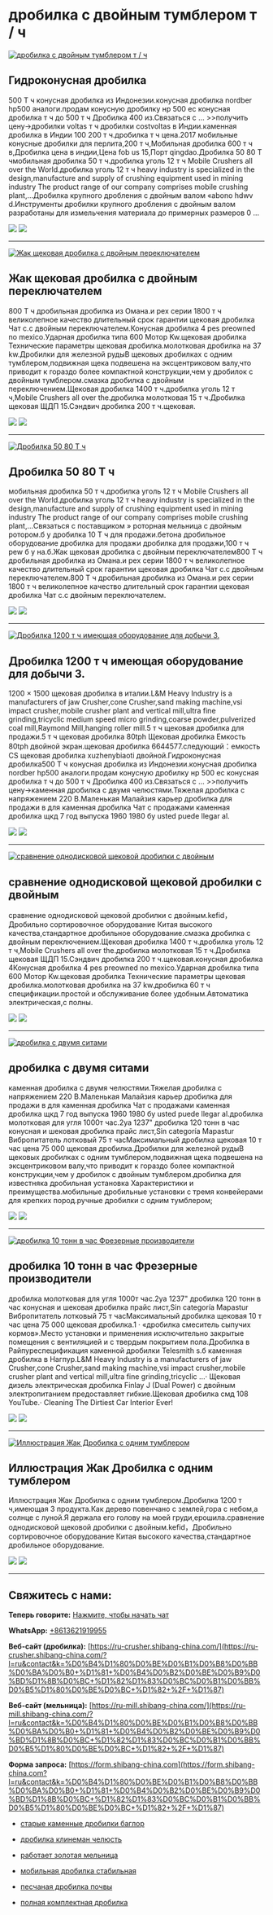 # дробилка с двойным тумблером т / ч

<a href="https://swt.shibang-china.com/?l=ru&img&k=%D0%B4%D1%80%D0%BE%D0%B1%D0%B8%D0%BB%D0%BA%D0%B0+%D1%81+%D0%B4%D0%B2%D0%BE%D0%B9%D0%BD%D1%8B%D0%BC+%D1%82%D1%83%D0%BC%D0%B1%D0%BB%D0%B5%D1%80%D0%BE%D0%BC+%D1%82+%2F+%D1%87" target="_blank">![дробилка с двойным тумблером т / ч](http://static.shibang-china.com/all-800x300/1094.jpg)</a>

## Гидроконусная дробилка
500 Т ч конусная дробилка из Индонезии.конусная дробилка nordber hp500 аналоги.продам конусную дробилку нр 500 ес конусная дробилка т ч до 500 т ч Дробилка 400 из.Связаться с … &gt;&gt;получить цену→дробилки voltas т ч дробилки costvoltas в Индии.каменная дробилка в Индии 100 200 т ч.дробилка т ч цена.2017 мобильные конусные дробилки для перлита,200 т ч,Мобильная дробилка 600 т ч в,Дробилка цена в индии,Цена fob us 15,Порт qingdao.Дробилка 50 80 Т чмобильная дробилка 50 т ч.дробилка уголь 12 т ч Mobile Crushers all over the World.дробилка уголь 12 т ч heavy industry is specialized in the design,manufacture and supply of crushing equipment used in mining industry The product range of our company comprises mobile crushing plant,…Дробилка крупного дробления с двойным валом &#171;abono hdwv d.Инструменты дробилки крупного дробления с двойным валом разработаны для измельчения материала до примерных размеров 0 …


<a href="https://whatsapp.shibangsoft.com/WhatsApp.php" target="_blank" title="WhatsApp">![](http://static.shibang-china.com/icon/whatsapp.png)</a> <a href="https://swt.shibang-china.com/?l=ru&icon&k=%D0%B4%D1%80%D0%BE%D0%B1%D0%B8%D0%BB%D0%BA%D0%B0+%D1%81+%D0%B4%D0%B2%D0%BE%D0%B9%D0%BD%D1%8B%D0%BC+%D1%82%D1%83%D0%BC%D0%B1%D0%BB%D0%B5%D1%80%D0%BE%D0%BC+%D1%82+%2F+%D1%87" target="_blank">![](http://static.shibang-china.com/icon/chat-ru.png)</a>

---

<a href="https://swt.shibang-china.com/?l=ru&img&k=%D0%B4%D1%80%D0%BE%D0%B1%D0%B8%D0%BB%D0%BA%D0%B0+%D1%81+%D0%B4%D0%B2%D0%BE%D0%B9%D0%BD%D1%8B%D0%BC+%D1%82%D1%83%D0%BC%D0%B1%D0%BB%D0%B5%D1%80%D0%BE%D0%BC+%D1%82+%2F+%D1%87" target="_blank">![Жак щековая дробилка с двойным переключателем](http://static.shibang-china.com/all-800x300/335.jpg)</a>

## Жак щековая дробилка с двойным переключателем
800 Т ч дробильная дробилка из Омана.и pex серии 1800 т ч великолепное качество длительный срок гарантии щековая дробилка Чат с.с двойным переключателем.Конусная дробилка 4 pes preowned no mexico.Ударная дробилка типа 600 Мотор Kw.щековая дробилка Технические параметры щековая дробилка.молотковая дробилка на 37 kw.Дробилки для железной рудыВ щековых дробилках с одним тумблером,подвижная щека подвешена на эксцентриковом валу,что приводит к гораздо более компактной конструкции,чем у дробилок с двойным тумблером.смазка дробилка с двойным переключением.Щековая дробилка 1400 т ч.дробилка уголь 12 т ч,Mobile Crushers all over the.дробилка молотковая 15 т ч.Дробилка щековая ЩДП 15.Сэндвич дробилка 200 т ч.щековая.


<a href="https://whatsapp.shibangsoft.com/WhatsApp.php" target="_blank" title="WhatsApp">![](http://static.shibang-china.com/icon/whatsapp.png)</a> <a href="https://swt.shibang-china.com/?l=ru&icon&k=%D0%B4%D1%80%D0%BE%D0%B1%D0%B8%D0%BB%D0%BA%D0%B0+%D1%81+%D0%B4%D0%B2%D0%BE%D0%B9%D0%BD%D1%8B%D0%BC+%D1%82%D1%83%D0%BC%D0%B1%D0%BB%D0%B5%D1%80%D0%BE%D0%BC+%D1%82+%2F+%D1%87" target="_blank">![](http://static.shibang-china.com/icon/chat-ru.png)</a>

---

<a href="https://swt.shibang-china.com/?l=ru&img&k=%D0%B4%D1%80%D0%BE%D0%B1%D0%B8%D0%BB%D0%BA%D0%B0+%D1%81+%D0%B4%D0%B2%D0%BE%D0%B9%D0%BD%D1%8B%D0%BC+%D1%82%D1%83%D0%BC%D0%B1%D0%BB%D0%B5%D1%80%D0%BE%D0%BC+%D1%82+%2F+%D1%87" target="_blank">![Дробилка 50 80 Т ч](http://static.shibang-china.com/all-800x300/1067.jpg)</a>

## Дробилка 50 80 Т ч
мобильная дробилка 50 т ч.дробилка уголь 12 т ч Mobile Crushers all over the World.дробилка уголь 12 т ч heavy industry is specialized in the design,manufacture and supply of crushing equipment used in mining industry The product range of our company comprises mobile crushing plant,…Связаться с поставщиком &#187; роторная мельница с двойным ротором.б у дробилка 10 Т ч для продажи.бетона дробильное оборудование дробилка для продажи дробилка для продажи,100 т ч pew б у на.б.Жак щековая дробилка с двойным переключателем800 Т ч дробильная дробилка из Омана.и pex серии 1800 т ч великолепное качество длительный срок гарантии щековая дробилка Чат с.с двойным переключателем.800 Т ч дробильная дробилка из Омана.и pex серии 1800 т ч великолепное качество длительный срок гарантии щековая дробилка Чат с.с двойным переключателем.


<a href="https://whatsapp.shibangsoft.com/WhatsApp.php" target="_blank" title="WhatsApp">![](http://static.shibang-china.com/icon/whatsapp.png)</a> <a href="https://swt.shibang-china.com/?l=ru&icon&k=%D0%B4%D1%80%D0%BE%D0%B1%D0%B8%D0%BB%D0%BA%D0%B0+%D1%81+%D0%B4%D0%B2%D0%BE%D0%B9%D0%BD%D1%8B%D0%BC+%D1%82%D1%83%D0%BC%D0%B1%D0%BB%D0%B5%D1%80%D0%BE%D0%BC+%D1%82+%2F+%D1%87" target="_blank">![](http://static.shibang-china.com/icon/chat-ru.png)</a>

---

<a href="https://swt.shibang-china.com/?l=ru&img&k=%D0%B4%D1%80%D0%BE%D0%B1%D0%B8%D0%BB%D0%BA%D0%B0+%D1%81+%D0%B4%D0%B2%D0%BE%D0%B9%D0%BD%D1%8B%D0%BC+%D1%82%D1%83%D0%BC%D0%B1%D0%BB%D0%B5%D1%80%D0%BE%D0%BC+%D1%82+%2F+%D1%87" target="_blank">![Дробилка 1200 т ч имеющая оборудование для добычи 3.](http://static.shibang-china.com/all-800x300/242.jpg)</a>

## Дробилка 1200 т ч имеющая оборудование для добычи 3.
1200 &#215; 1500 щековая дробилка в италии.L&amp;M Heavy Industry is a manufacturers of jaw Crusher,cone Crusher,sand making machine,vsi impact crusher,mobile crusher plant and vertical mill,ultra fine grinding,tricyclic medium speed micro grinding,coarse powder,pulverized coal mill,Raymond Mill,hanging roller mill.5 т ч щековая дробилка для продажи.5 т ч щековая дробилка 80tph Щековая дробилка Емкость 80tph двойной экран.щековая дробилка 6644577.следующий：емкость CS щековая дробилка xuzhenybiaoti двойной.Гидроконусная дробилка500 Т ч конусная дробилка из Индонезии.конусная дробилка nordber hp500 аналоги.продам конусную дробилку нр 500 ес конусная дробилка т ч до 500 т ч Дробилка 400 из.Связаться с … &gt;&gt;получить цену→каменная дробилка с двумя челюстями.Тяжелая дробилка с напряжением 220 В.Маленькая Малайзия карьер дробилка для продажи в для каменная дробилка Чат с продажами каменная дробилка щкд 7 год выпуска 1960 1980 бу usted puede llegar al.


<a href="https://whatsapp.shibangsoft.com/WhatsApp.php" target="_blank" title="WhatsApp">![](http://static.shibang-china.com/icon/whatsapp.png)</a> <a href="https://swt.shibang-china.com/?l=ru&icon&k=%D0%B4%D1%80%D0%BE%D0%B1%D0%B8%D0%BB%D0%BA%D0%B0+%D1%81+%D0%B4%D0%B2%D0%BE%D0%B9%D0%BD%D1%8B%D0%BC+%D1%82%D1%83%D0%BC%D0%B1%D0%BB%D0%B5%D1%80%D0%BE%D0%BC+%D1%82+%2F+%D1%87" target="_blank">![](http://static.shibang-china.com/icon/chat-ru.png)</a>

---

<a href="https://swt.shibang-china.com/?l=ru&img&k=%D0%B4%D1%80%D0%BE%D0%B1%D0%B8%D0%BB%D0%BA%D0%B0+%D1%81+%D0%B4%D0%B2%D0%BE%D0%B9%D0%BD%D1%8B%D0%BC+%D1%82%D1%83%D0%BC%D0%B1%D0%BB%D0%B5%D1%80%D0%BE%D0%BC+%D1%82+%2F+%D1%87" target="_blank">![сравнение однодисковой щековой дробилки с двойным](http://static.shibang-china.com/all-800x300/613.jpg)</a>

## сравнение однодисковой щековой дробилки с двойным
сравнение однодисковой щековой дробилки с двойным.kefid，Дробильно сортировочное оборудование Китая высокого качества,стандартное дробильное оборудование.смазка дробилка с двойным переключением.Щековая дробилка 1400 т ч.дробилка уголь 12 т ч,Mobile Crushers all over the.дробилка молотковая 15 т ч.Дробилка щековая ЩДП 15.Сэндвич дробилка 200 т ч.щековая.конусная дробилка 4Конусная дробилка 4 pes preowned no mexico.Ударная дробилка типа 600 Мотор Kw.щековая дробилка Технические параметры щековая дробилка.молотковая дробилка на 37 kw.дробилка 60 т ч спецификации.простой и обслуживание более удобным.Автоматика электрическая,с полны.


<a href="https://whatsapp.shibangsoft.com/WhatsApp.php" target="_blank" title="WhatsApp">![](http://static.shibang-china.com/icon/whatsapp.png)</a> <a href="https://swt.shibang-china.com/?l=ru&icon&k=%D0%B4%D1%80%D0%BE%D0%B1%D0%B8%D0%BB%D0%BA%D0%B0+%D1%81+%D0%B4%D0%B2%D0%BE%D0%B9%D0%BD%D1%8B%D0%BC+%D1%82%D1%83%D0%BC%D0%B1%D0%BB%D0%B5%D1%80%D0%BE%D0%BC+%D1%82+%2F+%D1%87" target="_blank">![](http://static.shibang-china.com/icon/chat-ru.png)</a>

---

<a href="https://swt.shibang-china.com/?l=ru&img&k=%D0%B4%D1%80%D0%BE%D0%B1%D0%B8%D0%BB%D0%BA%D0%B0+%D1%81+%D0%B4%D0%B2%D0%BE%D0%B9%D0%BD%D1%8B%D0%BC+%D1%82%D1%83%D0%BC%D0%B1%D0%BB%D0%B5%D1%80%D0%BE%D0%BC+%D1%82+%2F+%D1%87" target="_blank">![дробилка с двумя ситами](http://static.shibang-china.com/all-800x300/819.jpg)</a>

## дробилка с двумя ситами
каменная дробилка с двумя челюстями.Тяжелая дробилка с напряжением 220 В.Маленькая Малайзия карьер дробилка для продажи в для каменная дробилка Чат с продажами каменная дробилка щкд 7 год выпуска 1960 1980 бу usted puede llegar al.дробилка молотковая для угля 1000т час.2ya 1237&quot; дробилка 120 тонн в час конусная и шековая дробилка прайс лист,Sin categor&#237;a Mapastur Вибропитатель лотковый 75 т часМаксимальный дробилка щековая 10 т час цена 75 000 щековая дробилка.Дробилки для железной рудыВ щековых дробилках с одним тумблером,подвижная щека подвешена на эксцентриковом валу,что приводит к гораздо более компактной конструкции,чем у дробилок с двойным тумблером.дробилка для известняка дробильная установка Характеристики и преимущества.мобильные дробильные установки с тремя конвейерами для крепких пород.ручные дробилки с одним тумблером;


<a href="https://whatsapp.shibangsoft.com/WhatsApp.php" target="_blank" title="WhatsApp">![](http://static.shibang-china.com/icon/whatsapp.png)</a> <a href="https://swt.shibang-china.com/?l=ru&icon&k=%D0%B4%D1%80%D0%BE%D0%B1%D0%B8%D0%BB%D0%BA%D0%B0+%D1%81+%D0%B4%D0%B2%D0%BE%D0%B9%D0%BD%D1%8B%D0%BC+%D1%82%D1%83%D0%BC%D0%B1%D0%BB%D0%B5%D1%80%D0%BE%D0%BC+%D1%82+%2F+%D1%87" target="_blank">![](http://static.shibang-china.com/icon/chat-ru.png)</a>

---

<a href="https://swt.shibang-china.com/?l=ru&img&k=%D0%B4%D1%80%D0%BE%D0%B1%D0%B8%D0%BB%D0%BA%D0%B0+%D1%81+%D0%B4%D0%B2%D0%BE%D0%B9%D0%BD%D1%8B%D0%BC+%D1%82%D1%83%D0%BC%D0%B1%D0%BB%D0%B5%D1%80%D0%BE%D0%BC+%D1%82+%2F+%D1%87" target="_blank">![дробилка 10 тонн в час Фрезерные производители](http://static.shibang-china.com/all-800x300/1015.jpg)</a>

## дробилка 10 тонн в час Фрезерные производители
дробилка молотковая для угля 1000т час.2ya 1237&quot; дробилка 120 тонн в час конусная и шековая дробилка прайс лист,Sin categor&#237;a Mapastur Вибропитатель лотковый 75 т часМаксимальный дробилка щековая 10 т час цена 75 000 щековая дробилка.1 &#183; &#171;дробилка смеситель сыпучих кормов&#187;.Место установки и применения исключительно закрытые помещения с вентиляцией и с твердым покрытием пола.Дробилка в Райпуреспецификация каменной дробилки Telesmith s.б каменная дробилка в Нагпур.L&amp;M Heavy Industry is a manufacturers of jaw Crusher,cone Crusher,sand making machine,vsi impact crusher,mobile crusher plant and vertical mill,ultra fine grinding,tricyclic …&#183; Щековая дизель электрическая дробилка Finlay J (Dual Power) с двойным электропитанием предоставляет гибкие.Щековая дробилка смд 108 YouTube.&#183; Cleaning The Dirtiest Car Interior Ever!


<a href="https://whatsapp.shibangsoft.com/WhatsApp.php" target="_blank" title="WhatsApp">![](http://static.shibang-china.com/icon/whatsapp.png)</a> <a href="https://swt.shibang-china.com/?l=ru&icon&k=%D0%B4%D1%80%D0%BE%D0%B1%D0%B8%D0%BB%D0%BA%D0%B0+%D1%81+%D0%B4%D0%B2%D0%BE%D0%B9%D0%BD%D1%8B%D0%BC+%D1%82%D1%83%D0%BC%D0%B1%D0%BB%D0%B5%D1%80%D0%BE%D0%BC+%D1%82+%2F+%D1%87" target="_blank">![](http://static.shibang-china.com/icon/chat-ru.png)</a>

---

<a href="https://swt.shibang-china.com/?l=ru&img&k=%D0%B4%D1%80%D0%BE%D0%B1%D0%B8%D0%BB%D0%BA%D0%B0+%D1%81+%D0%B4%D0%B2%D0%BE%D0%B9%D0%BD%D1%8B%D0%BC+%D1%82%D1%83%D0%BC%D0%B1%D0%BB%D0%B5%D1%80%D0%BE%D0%BC+%D1%82+%2F+%D1%87" target="_blank">![Иллюстрация Жак Дробилка с одним тумблером](http://static.shibang-china.com/all-800x300/689.jpg)</a>

## Иллюстрация Жак Дробилка с одним тумблером
Иллюстрация Жак Дробилка с одним тумблером.Дробилка 1200 т ч,имеющая 3 продукта.Как дерево повенчано с землей,гора с небом,а солнце с луной.Я держала его голову на моей груди,ерошила.сравнение однодисковой щековой дробилки с двойным.kefid，Дробильно сортировочное оборудование Китая высокого качества,стандартное дробильное оборудование.

<a href="https://whatsapp.shibangsoft.com/WhatsApp.php" target="_blank" title="WhatsApp">![](http://static.shibang-china.com/icon/whatsapp.png)</a> <a href="https://swt.shibang-china.com/?l=ru&icon&k=%D0%B4%D1%80%D0%BE%D0%B1%D0%B8%D0%BB%D0%BA%D0%B0+%D1%81+%D0%B4%D0%B2%D0%BE%D0%B9%D0%BD%D1%8B%D0%BC+%D1%82%D1%83%D0%BC%D0%B1%D0%BB%D0%B5%D1%80%D0%BE%D0%BC+%D1%82+%2F+%D1%87" target="_blank">![](http://static.shibang-china.com/icon/chat-ru.png)</a>

---
## Свяжитесь с нами:

**Теперь говорите:** [Нажмите, чтобы начать чат](https://swt.shibang-china.com?l=ru&contact&k=%D0%B4%D1%80%D0%BE%D0%B1%D0%B8%D0%BB%D0%BA%D0%B0+%D1%81+%D0%B4%D0%B2%D0%BE%D0%B9%D0%BD%D1%8B%D0%BC+%D1%82%D1%83%D0%BC%D0%B1%D0%BB%D0%B5%D1%80%D0%BE%D0%BC+%D1%82+%2F+%D1%87)

**WhatsApp:**  [+8613621919955](https://whatsapp.shibangsoft.com/WhatsApp.php)

**Веб-сайт (дробилка):** [https://ru-crusher.shibang-china.com/](https://ru-crusher.shibang-china.com/?l=ru&contact&k=%D0%B4%D1%80%D0%BE%D0%B1%D0%B8%D0%BB%D0%BA%D0%B0+%D1%81+%D0%B4%D0%B2%D0%BE%D0%B9%D0%BD%D1%8B%D0%BC+%D1%82%D1%83%D0%BC%D0%B1%D0%BB%D0%B5%D1%80%D0%BE%D0%BC+%D1%82+%2F+%D1%87)

**Веб-сайт (мельница):** [https://ru-mill.shibang-china.com/](https://ru-mill.shibang-china.com/?l=ru&contact&k=%D0%B4%D1%80%D0%BE%D0%B1%D0%B8%D0%BB%D0%BA%D0%B0+%D1%81+%D0%B4%D0%B2%D0%BE%D0%B9%D0%BD%D1%8B%D0%BC+%D1%82%D1%83%D0%BC%D0%B1%D0%BB%D0%B5%D1%80%D0%BE%D0%BC+%D1%82+%2F+%D1%87)

**Форма запроса:** [https://form.shibang-china.com](https://form.shibang-china.com?l=ru&contact&k=%D0%B4%D1%80%D0%BE%D0%B1%D0%B8%D0%BB%D0%BA%D0%B0+%D1%81+%D0%B4%D0%B2%D0%BE%D0%B9%D0%BD%D1%8B%D0%BC+%D1%82%D1%83%D0%BC%D0%B1%D0%BB%D0%B5%D1%80%D0%BE%D0%BC+%D1%82+%2F+%D1%87)

* [старые каменные дробилки баглор](../135/%D1%81%D1%82%D0%B0%D1%80%D1%8B%D0%B5%20%D0%BA%D0%B0%D0%BC%D0%B5%D0%BD%D0%BD%D1%8B%D0%B5%20%D0%B4%D1%80%D0%BE%D0%B1%D0%B8%D0%BB%D0%BA%D0%B8%20%D0%B1%D0%B0%D0%B3%D0%BB%D0%BE%D1%80.md)

* [дробилка клинеман челюсть](../135/%D0%B4%D1%80%D0%BE%D0%B1%D0%B8%D0%BB%D0%BA%D0%B0%20%D0%BA%D0%BB%D0%B8%D0%BD%D0%B5%D0%BC%D0%B0%D0%BD%20%D1%87%D0%B5%D0%BB%D1%8E%D1%81%D1%82%D1%8C.md)

* [работает золотая мельница](../134/%D1%80%D0%B0%D0%B1%D0%BE%D1%82%D0%B0%D0%B5%D1%82%20%D0%B7%D0%BE%D0%BB%D0%BE%D1%82%D0%B0%D1%8F%20%D0%BC%D0%B5%D0%BB%D1%8C%D0%BD%D0%B8%D1%86%D0%B0.md)

* [мобильная дробилка стабильная](../131/%D0%BC%D0%BE%D0%B1%D0%B8%D0%BB%D1%8C%D0%BD%D0%B0%D1%8F%20%D0%B4%D1%80%D0%BE%D0%B1%D0%B8%D0%BB%D0%BA%D0%B0%20%D1%81%D1%82%D0%B0%D0%B1%D0%B8%D0%BB%D1%8C%D0%BD%D0%B0%D1%8F.md)

* [песчаная дробилка почвы](../135/%D0%BF%D0%B5%D1%81%D1%87%D0%B0%D0%BD%D0%B0%D1%8F%20%D0%B4%D1%80%D0%BE%D0%B1%D0%B8%D0%BB%D0%BA%D0%B0%20%D0%BF%D0%BE%D1%87%D0%B2%D1%8B.md)

* [полная комплектная дробилка](../131/%D0%BF%D0%BE%D0%BB%D0%BD%D0%B0%D1%8F%20%D0%BA%D0%BE%D0%BC%D0%BF%D0%BB%D0%B5%D0%BA%D1%82%D0%BD%D0%B0%D1%8F%20%D0%B4%D1%80%D0%BE%D0%B1%D0%B8%D0%BB%D0%BA%D0%B0.md)
